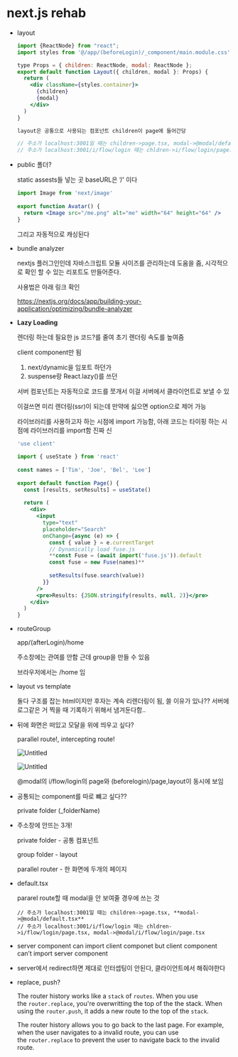 # next.js rehab

- layout
    
    ```jsx
    import {ReactNode} from "react";
    import styles from '@/app/(beforeLogin)/_component/main.module.css';
    
    type Props = { children: ReactNode, modal: ReactNode };
    export default function Layout({ children, modal }: Props) {
      return (
        <div className={styles.container}>
          {children}
          {modal}
        </div>
      )
    }
    
    layout은 공통으로 사용되는 컴포넌트 children이 page에 들어간당
    
    // 주소가 localhost:3001일 때는 children->page.tsx, modal->@modal/default.tsx
    // 주소가 localhost:3001/i/flow/login 때는 chldren->i/flow/login/page.tsx, modal->@modal/i/flow/login/page.tsx
    ```
    
- public 폴더?
    
    static assests들 넣는 곳 baseURL은 ‘/’ 이다
    
    ```jsx
    import Image from 'next/image'
     
    export function Avatar() {
      return <Image src="/me.png" alt="me" width="64" height="64" />
    }
    ```
    
    그리고 자동적으로 캐싱된다
    
- bundle analyzer
    
    nextjs 플러그인인데 자바스크립트 모듈 사이즈를 관리하는데 도움을 줌, 시각적으로 확인 할 수 있는 리포트도 만들어준다.
    
    사용법은 아래 링크 확인
    
    https://nextjs.org/docs/app/building-your-application/optimizing/bundle-analyzer
    
- ****Lazy Loading****
    
    렌더링 하는데 필요한 js 코드?를 줄여 초기 렌더링 속도를 높여줌
    
    client component만 됨
    
    1. next/dynamic을 임포트 하던가
    2. suspense랑 React.lazy()를 쓰던
    
    서버 컴포넌트는 자동적으로 코드를 쪼개서 이걸 서버에서 클라이언트로 보낼 수 있
    
    이걸쓰면 미리 렌더링(ssr)이 되는데 만약에 싫으면 option으로 제어 가능
    
    라이브러리를 사용하고자 하는 시점에 import 가능함, 아래 코드는 타이핑 하는 시점에 라이브러리를 import함 진짜 신
    
    ```jsx
    'use client'
     
    import { useState } from 'react'
     
    const names = ['Tim', 'Joe', 'Bel', 'Lee']
     
    export default function Page() {
      const [results, setResults] = useState()
     
      return (
        <div>
          <input
            type="text"
            placeholder="Search"
            onChange={async (e) => {
              const { value } = e.currentTarget
              // Dynamically load fuse.js
              **const Fuse = (await import('fuse.js')).default
              const fuse = new Fuse(names)**
     
              setResults(fuse.search(value))
            }}
          />
          <pre>Results: {JSON.stringify(results, null, 2)}</pre>
        </div>
      )
    }
    ```
    
- routeGroup
    
    app/(afterLogin)/home
    
    주소창에는 관여를 안함 근데 group을 만들 수 있음 
    
    브라우저에서는 /home 임
    
- layout vs template
    
    둘다 구조를 잡는 html이지만 후자는 계속 리렌더링이 됨, 쓸 이유가 있나?? 서버에 로그같은 거 찍을 때 기록하기 위해서 냄겨둔다함..
    
- 뒤에 화면은 떠있고 모달을 위에 띄우고 싶다?
    
    parallel route!, intercepting route!
    
    ![Untitled](https://prod-files-secure.s3.us-west-2.amazonaws.com/878af7cc-3a54-4363-8783-2a6b5546ad17/a6cb1fb8-fecc-4890-a8ca-5a1e2e25a7ca/Untitled.png)
    
    ![Untitled](https://prod-files-secure.s3.us-west-2.amazonaws.com/878af7cc-3a54-4363-8783-2a6b5546ad17/883fb573-0d07-4423-986a-082855881a4c/Untitled.png)
    
    @modal의 i/flow/login의 page와 (beforelogin)/page,layout이 동시에 보임
    
- 공통되는 component를 따로 뺴고 싶다??
    
    private folder (_folderName)
    
- 주소창에 안뜨는 3개!
    
    private folder - 공통 컴포넌트
    
    group folder - layout
    
    parallel router - 한 화면에 두개의 페이지
    
- default.tsx
    
    pararel route할 때 modal을 안 보여줄 경우에 쓰는 것
    
    ```tsx
    // 주소가 localhost:3001일 때는 children->page.tsx, **modal->@modal/default.tsx**
    // 주소가 localhost:3001/i/flow/login 때는 chldren->i/flow/login/page.tsx, modal->@modal/i/flow/login/page.tsx
    ```
    
- server component can import client componet but client component can’t import server component
- server에서 redirect하면 제대로 인터셉팅이 안된다, 클라이언트에서 해줘야한다
- replace, push?
    
    The router history works like a `stack` of `routes`. When you use the `router.replace`, you're overwritting the top of the the stack. When using the `router.push`, it adds a new route to the top of the `stack`.
    
    The router history allows you to go back to the last page. For example, when the user navigates to a invalid route, you can use the `router.replace` to prevent the user to navigate back to the invalid route.
